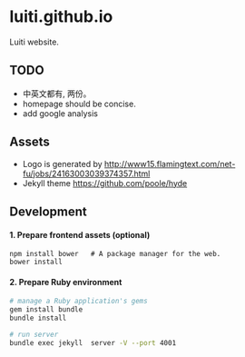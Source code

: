 # luiti.github.io
Luiti website.


TODO
---------------------------
* 中英文都有, 两份。
* homepage should be concise.
* add google analysis


Assets
---------------------------
* Logo is generated by http://www15.flamingtext.com/net-fu/jobs/24163003039374357.html
* Jekyll theme https://github.com/poole/hyde


Development
---------------------------
#### 1. Prepare frontend assets (optional)
```
npm install bower   # A package manager for the web.
bower install
```

#### 2. Prepare Ruby environment
```bash
# manage a Ruby application's gems
gem install bundle
bundle install

# run server
bundle exec jekyll  server -V --port 4001
```
